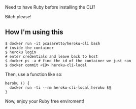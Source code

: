 Need to have Ruby before installing the CLI?

Bitch please!

## How I'm using this

```shell
$ docker run -it pcasaretto/heroku-cli bash
# inside the container
$ heroku login
# enter credentials and leave back to host
$ docker ps -a # find the id of the container we just ran
$ docker commit <ID> heroku-cli-local
```

Then, use a function like so:
```
heroku () { 
  docker run -ti --rm heroku-cli-local heroku $@
}
```

Now, enjoy your Ruby free enviroment!
